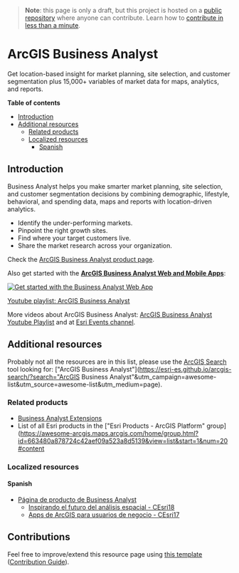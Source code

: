> **Note**: this page is only a draft, but this project is hosted on a [public repository](https://github.com/hhkaos/awesome-arcgis) where anyone can contribute. Learn how to [contribute in less than a minute](https://github.com/hhkaos/awesome-arcgis/blob/master/CONTRIBUTING.md#contributions).

# ArcGIS Business Analyst

Get location-based insight for market planning, site selection, and customer segmentation plus 15,000+ variables of market data for maps, analytics, and reports.

<!-- START doctoc generated TOC please keep comment here to allow auto update -->
<!-- DON'T EDIT THIS SECTION, INSTEAD RE-RUN doctoc TO UPDATE -->
**Table of contents**

- [Introduction](#introduction)
- [Additional resources](#additional-resources)
  - [Related products](#related-products)
  - [Localized resources](#localized-resources)
    - [Spanish](#spanish)

<!-- END doctoc generated TOC please keep comment here to allow auto update -->

## Introduction

Business Analyst helps you make smarter market planning, site selection, and customer segmentation decisions by combining demographic, lifestyle, behavioral, and spending data, maps and reports with location-driven analytics.

* Identify the under-performing markets.
* Pinpoint the right growth sites.
* Find where your target customers live.
* Share the market research across your organization.

Check the [ArcGIS Business Analyst product page](http://www.esri.com/software/businessanalyst).

Also get started with the **[ArcGIS Business Analyst Web and Mobile Apps](https://marketplace.arcgis.com/listing.html?id=ed12fda02a0d4bd08f23dbc879bba00a)**:

[![Get started with the Business Analyst Web App
](https://i.ytimg.com/vi/IkGBtMfg408/hqdefault.jpg)](https://www.youtube.com/watch?v=IkGBtMfg408)

[Youtube playlist: ArcGIS Business Analyst](https://www.youtube.com/watch?list=PLGZUzt4E4O2KQIgWq0fiJdEenmNgvYzOe&v=TJW9i1ds6fk)

More videos about ArcGIS Business Analyst: [ArcGIS Business Analyst Youtube Playlist](https://www.youtube.com/watch?v=IkGBtMfg408&list=PLGZUzt4E4O2KQIgWq0fiJdEenmNgvYzOe) and at [Esri Events channel](https://www.youtube.com/channel/UC_yE3TatdZKAXvt_TzGJ6mw/search?query=%22business+analyst%22).

## Additional resources

Probably not all the resources are in this list, please use the [ArcGIS Search](https://esri-es.github.io/arcgis-search/) tool looking for: ["ArcGIS Business Analyst"](https://esri-es.github.io/arcgis-search/?search="ArcGIS Business Analyst"&utm_campaign=awesome-list&utm_source=awesome-list&utm_medium=page).

### Related products

* [Business Analyst Extensions](../extensions/business-analyst/README.md)
* List of all Esri products in the ["Esri Products - ArcGIS Platform" group](https://awesome-arcgis.maps.arcgis.com/home/group.html?id=663480a878724c42aef09a523a8d5139&view=list&start=1&num=20#content

### Localized resources

#### Spanish

* [Página de producto de Business Analyst](https://www.esri.es/producto/business-analyst/)
    * [Inspirando el futuro del análisis espacial - CEsri18](https://www.youtube.com/watch?v=W5k-mVpXQy0)
    * [Apps de ArcGIS para usuarios de negocio - CEsri17](https://www.youtube.com/watch?v=DzQCsaz7cUw)

## Contributions

Feel free to improve/extend this resource page using [this template](https://github.com/hhkaos/awesome-arcgis/blob/master/templates/PRODUCT_PAGE_TEMPLATE.md) ([Contribution Guide](https://github.com/hhkaos/awesome-arcgis/blob/master/CONTRIBUTING.md)).
